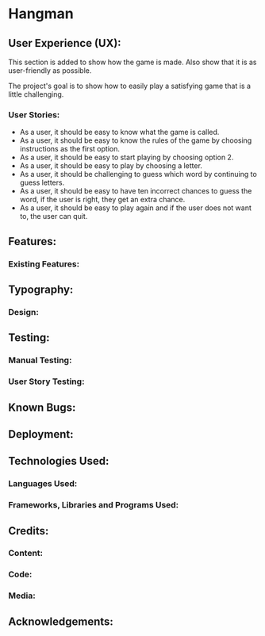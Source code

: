 # Hangman
## User Experience (UX):

This section is added to show how the game is made. Also show that it is as user-friendly as possible.

The project's goal is to show how to easily play a satisfying game that is a little challenging.

### User Stories:

- As a user, it should be easy to know what the game is called.
- As a user, it should be easy to know the rules of the game by choosing instructions as the first option.
- As a user, it should be easy to start playing by choosing option 2.
- As a user, it should be easy to play by choosing a letter.
- As a user, it should be challenging to guess which word by continuing to guess letters.
- As a user, it should be easy to have ten incorrect chances to guess the word, if the user is right, they get an extra chance.
- As a user, it should be easy to play again and if the user does not want to, the user can quit.

## Features:
### Existing Features:
## Typography:
### Design:
## Testing:
### Manual Testing:
### User Story Testing:
## Known Bugs:
## Deployment:
## Technologies Used:
### Languages Used:
### Frameworks, Libraries and Programs Used:
## Credits:
### Content:
### Code:
### Media:
## Acknowledgements: